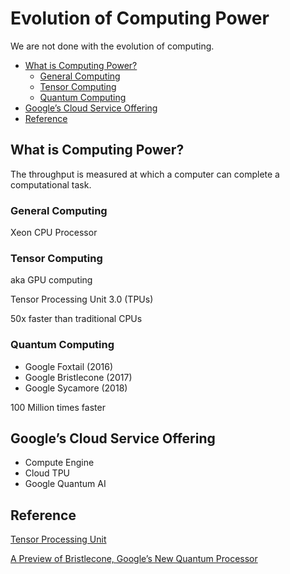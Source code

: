 # Evolution of Computing Power

We are not done with the evolution of computing.

* [What is Computing Power?​](#what-is-computing-power)
    * [General Computing​](#general-computing)
    * [Tensor Computing​](#tensor-computing)
    * [Quantum Computing​](#quantum-computing)
* [Google’s Cloud Service Offering​](#googles-cloud-service-offering)
* [Reference](#reference)

## What is Computing Power?​

The throughput is measured at which a computer can complete a computational task.​

### General Computing​

Xeon CPU Processor​

### Tensor Computing​

aka GPU computing

Tensor Processing Unit 3.0 (TPUs)​

50x faster than traditional CPUs​

### Quantum Computing​

* Google Foxtail (2016)​
* Google Bristlecone (2017)​
* Google Sycamore (2018)​

100 Million times faster​

## Google’s Cloud Service Offering​

* Compute Engine​
* Cloud TPU​
* Google Quantum AI​

## Reference

[Tensor Processing Unit](https://en.wikipedia.org/wiki/Tensor_Processing_Unit)

[A Preview of Bristlecone, Google’s New Quantum Processor](https://ai.googleblog.com/2018/03/a-preview-of-bristlecone-googles-new.html)
